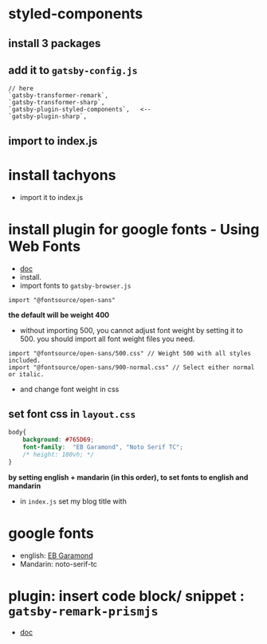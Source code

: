# styled-components
## install 3 packages
## add it to ```gatsby-config.js```
```
// here
`gatsby-transformer-remark`,
`gatsby-transformer-sharp`,
`gatsby-plugin-styled-components`,   <--
`gatsby-plugin-sharp`,
```
## import to index.js

# install tachyons
- import it to index.js

# install plugin for google fonts - Using Web Fonts
- [doc](https://www.gatsbyjs.com/docs/how-to/styling/using-web-fonts/)
- install.
- import fonts to ```gatsby-browser.js```
```
import "@fontsource/open-sans"
```
**the default will be weight 400**
- without importing 500, you cannot adjust font weight by setting it to 500. you should import all font weight files you need.
```
import "@fontsource/open-sans/500.css" // Weight 500 with all styles included.
import "@fontsource/open-sans/900-normal.css" // Select either normal or italic.
```
- and change font weight in css

## set font css in ```layout.css```
```css
body{
    background: #765D69;
    font-family:  "EB Garamond", "Noto Serif TC";
    /* height: 100vh; */
}
```
**by setting english + mandarin (in this order), to set fonts to english and mandarin** 
- in ```index.js``` set my blog title with <h1>

# google fonts
- english: [EB Garamond](https://fonts.google.com/specimen/EB+Garamond)
- Mandarin: noto-serif-tc

# plugin: insert code block/ snippet : ```gatsby-remark-prismjs```
- [doc](https://www.gatsbyjs.com/plugins/gatsby-remark-prismjs/?=code)

